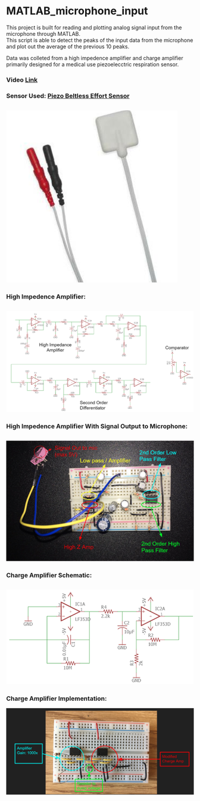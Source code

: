 # MATLAB_microphone_input
This project is built for reading and plotting analog signal input from the microphone through MATLAB.  
This script is able to detect the peaks of the input data from the microphone and plot out the average of the previous 10 peaks.  
  
Data was colleted from a high impedence amplifier and charge amplifier primarily designed for a medical use piezoelecctric respiration sensor.  

### Video [Link](https://drive.google.com/open?id=1d_wU6L8UE6b3WmB4g6kxvoqGOm9R223f)  
### Sensor Used: [Piezo Beltless Effort Sensor](https://sleepsense.com/shop/sleepsense-respiratory-effort-sensors/piezo-beltless-effort-sensor-infant-safety-din-connectors/)   
![Sensor](https://github.com/gnodipac886/MATLAB_microphone_input/blob/master/Images/Sensor.png?raw=true)  
---  
### High Impedence Amplifier:  
![High Z Amp Schematic](https://github.com/gnodipac886/MATLAB_microphone_input/blob/master/Images/High%20Z%20Amp%20schematic.png?raw=true) 
---  
### High Impedence Amplifier With Signal Output to Microphone:  
![High Z Implementation](https://github.com/gnodipac886/MATLAB_microphone_input/blob/master/Images/High%20Z%20Matlab%20Output.png?raw=true)  
---  
### Charge Amplifier Schematic:  
![Charge Amp Schematic](https://github.com/gnodipac886/MATLAB_microphone_input/blob/master/Images/Charge%20Amp%20Schematic.png?raw=true)  
---  
### Charge Amplifier Implementation:  
![Charge Amp Implementation](https://github.com/gnodipac886/MATLAB_microphone_input/blob/master/Images/Charge%20Amp%20Implementation.png?raw=true)

